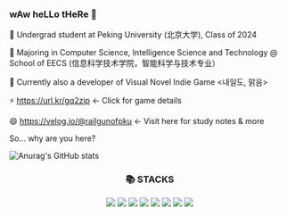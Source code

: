 ### wAw heLLo tHeRe 👋
🔭 Undergrad student at Peking University (北京大学), Class of 2024

🌱 Majoring in Computer Science, Intelligence Science and Technology @ School of EECS (信息科学技术学院，智能科学与技术专业）

💬 Currently also a developer of Visual Novel Indie Game <내일도, 맑음>

  ⚡ https://url.kr/gq2zip <- Click for game details

😄 https://velog.io/@railgunofpku <- Visit here for study notes & more

So... why are you here?




  
![Anurag's GitHub stats](https://github-readme-stats.vercel.app/api?username=timingsniper&show_icons=true&theme=tokyonight)

<div align=center><h3>📚 STACKS</h3></div>

<div align=center> 
<img src="https://img.shields.io/badge/C++-00599C?style=for-the-badge&logo=c%2B%2B&logoColor=white">
<img src="https://img.shields.io/badge/Java-007396?style=for-the-badge&logo=java&logoColor=white">
<img src="https://img.shields.io/badge/Python-3776AB?style=for-the-badge&logo=python&logoColor=white">
  <img src="https://img.shields.io/badge/TensorFlow-FF6F00?style=for-the-badge&logo=opengl&logoColor=white">
<img src="https://img.shields.io/badge/Ren'py-FF7F7F?style=for-the-badge&logo=renpy&logoColor=white">
<img src="https://img.shields.io/badge/Swift-F05138?style=for-the-badge&logo=swift&logoColor=white">
<img src="https://img.shields.io/badge/Unity-FFFFFF?style=for-the-badge&logo=unity&logoColor=black">
<img src="https://img.shields.io/badge/OpenGL-5586A4?style=for-the-badge&logo=opengl&logoColor=white">
<br>

<!--
![Top Langs](https://github-readme-stats.vercel.app/api/top-langs/?username=timingsniper&layout=compact&theme=tokyonight)
-->




<!--
**timingsniper/timingsniper** is a ✨ _special_ ✨ repository because its `README.md` (this file) appears on your GitHub profile.

Here are some ideas to get you started:

- 🔭 I’m currently working on ...
- 🌱 I’m currently learning ...
- 👯 I’m looking to collaborate on ...
- 🤔 I’m looking for help with ...
- 💬 Ask me about ...
- 📫 How to reach me: ...
- 😄 Pronouns: ...
- ⚡ Fun fact: ...
-->
